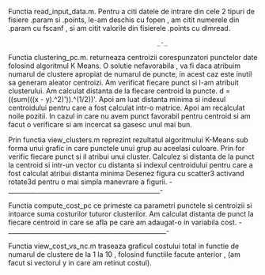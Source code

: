 

Functia read_input_data.m. Pentru a  citi datele de intrare din cele 2 tipuri de fisiere .param si .points, le-am deschis cu fopen , am citit  numerele din .param cu fscanf , si am citit valorile din fisierele .points  cu dlmread.

                                              _-_

Functia clustering_pc.m. returneaza  centroizii corespunzatori punctelor date folosind algoritmul K Means.
O solutie nefavorabila , va fi  daca atribuim numarul de clustere apropiat de numarul de puncte, in acest caz este inutil sa generam aleator centroizi. 
Am verificat fiecare punct si l-am atribuit clusterului. Am calculat distanta de la fiecare centroid la puncte.
d = ((sum(((x - y).^2)')).^(1/2))'.
Apoi am luat distanta minima si indexul centroidului pentru care a fost calculat intr-o matrice.
Apoi am recalculat noile pozitii. 
In  cazul in care nu avem punct favorabil pentru centroid si am facut o verificare si am  incercat sa gasesc unul mai bun. 




Prin functia view_clusters.m reprezint rezultatul algoritmului K-Means sub forma unui grafic in care punctele unui grup au aceelasi culoare. Prin for verific fiecare punct si il atribui unui cluster.
Calculez si distanta de la punct la centroid  si intr-un vector cu distanta si indexul  centroidului pentru care a fost calculat atribui distanta minima 
Desenez figura cu scatter3 activand rotate3d pentru o mai simpla manevrare a figurii.
-________________________________________________-



Functia compute_cost_pc ce primeste ca parametri punctele si centroizii si intoarce suma costurilor tuturor clusterilor. Am calculat distanta de punct la fiecare centroid in care se afla   pe care am adaugat-o in variabila cost.
-__________________________________________________-



Functia view_cost_vs_nc.m traseaza graficul costului total in functie de numarul de clustere de la 1 la 10 , folosind functiile facute anterior , (am  facut si vectorul y in care am retinut costul).
